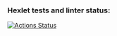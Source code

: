 ### Hexlet tests and linter status:
[![Actions Status](https://github.com/Maksonik/python-project-83/actions/workflows/hexlet-check.yml/badge.svg)](https://github.com/Maksonik/python-project-83/actions)